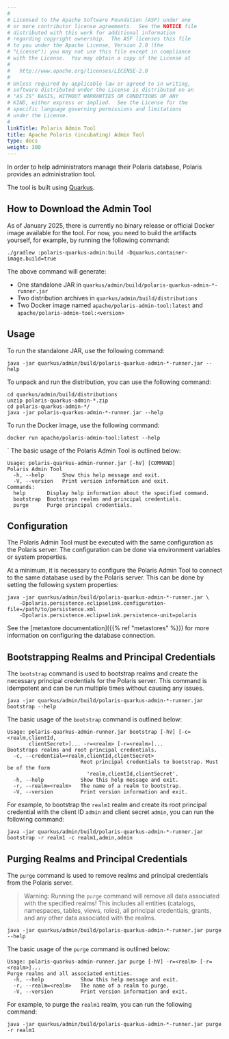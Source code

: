 ```yaml
---
#
# Licensed to the Apache Software Foundation (ASF) under one
# or more contributor license agreements.  See the NOTICE file
# distributed with this work for additional information
# regarding copyright ownership.  The ASF licenses this file
# to you under the Apache License, Version 2.0 (the
# "License"); you may not use this file except in compliance
# with the License.  You may obtain a copy of the License at
#
#   http://www.apache.org/licenses/LICENSE-2.0
#
# Unless required by applicable law or agreed to in writing,
# software distributed under the License is distributed on an
# "AS IS" BASIS, WITHOUT WARRANTIES OR CONDITIONS OF ANY
# KIND, either express or implied.  See the License for the
# specific language governing permissions and limitations
# under the License.
#
linkTitle: Polaris Admin Tool
title: Apache Polaris (incubating) Admin Tool
type: docs
weight: 300
---
```


In order to help administrators manage their Polaris database, Polaris provides an administration
tool.

The tool is built using [Quarkus](https://quarkus.io/).

## How to Download the Admin Tool

As of January 2025, there is currently no binary release or official Docker image available for
the tool. For now, you need to build the artifacts yourself, for example, by running the following
command:

```shell
./gradlew :polaris-quarkus-admin:build -Dquarkus.container-image.build=true
```

The above command will generate:

- One standalone JAR in `quarkus/admin/build/polaris-quarkus-admin-*-runner.jar`
- Two distribution archives in `quarkus/admin/build/distributions`
- Two Docker image named `apache/polaris-admin-tool:latest` and `apache/polaris-admin-tool:<version>`

## Usage

To run the standalone JAR, use the following command:

```shell
java -jar quarkus/admin/build/polaris-quarkus-admin-*-runner.jar --help
```

To unpack and run the distribution, you can use the following command:

```shell
cd quarkus/admin/build/distributions
unzip polaris-quarkus-admin-*.zip
cd polaris-quarkus-admin-*/
java -jar polaris-quarkus-admin-*-runner.jar --help
```

To run the Docker image, use the following command:

```shell
docker run apache/polaris-admin-tool:latest --help
```
`
The basic usage of the Polaris Admin Tool is outlined below:

```
Usage: polaris-quarkus-admin-runner.jar [-hV] [COMMAND]
Polaris Admin Tool
  -h, --help      Show this help message and exit.
  -V, --version   Print version information and exit.
Commands:
  help       Display help information about the specified command.
  bootstrap  Bootstraps realms and principal credentials.
  purge      Purge principal credentials.
```

## Configuration

The Polaris Admin Tool must be executed with the same configuration as the Polaris server. The
configuration can be done via environment variables or system properties.

At a minimum, it is necessary to configure the Polaris Admin Tool to connect to the same database
used by the Polaris server. This can be done by setting the following system properties:

```shell
java -jar quarkus/admin/build/polaris-quarkus-admin-*-runner.jar \
    -Dpolaris.persistence.eclipselink.configuration-file=/path/to/persistence.xml
    -Dpolaris.persistence.eclipselink.persistence-unit=polaris
```

See the [metastore documentation]({{% ref "metastores" %}}) for more information on configuring the
database connection.

## Bootstrapping Realms and Principal Credentials

The `bootstrap` command is used to bootstrap realms and create the necessary principal credentials
for the Polaris server. This command is idempotent and can be run multiple times without causing any
issues.

```shell
java -jar quarkus/admin/build/polaris-quarkus-admin-*-runner.jar bootstrap --help
```

The basic usage of the `bootstrap` command is outlined below:

```
Usage: polaris-quarkus-admin-runner.jar bootstrap [-hV] [-c=<realm,clientId,
       clientSecret>]... -r=<realm> [-r=<realm>]...
Bootstraps realms and root principal credentials.
  -c, --credential=<realm,clientId,clientSecret>
                        Root principal credentials to bootstrap. Must be of the form
                          'realm,clientId,clientSecret'.
  -h, --help            Show this help message and exit.
  -r, --realm=<realm>   The name of a realm to bootstrap.
  -V, --version         Print version information and exit.
```

For example, to bootstrap the `realm1` realm and create its root principal credential with the
client ID `admin` and client secret `admin`, you can run the following command:

```shell
java -jar quarkus/admin/build/polaris-quarkus-admin-*-runner.jar bootstrap -r realm1 -c realm1,admin,admin
```

## Purging Realms and Principal Credentials

The `purge` command is used to remove realms and principal credentials from the Polaris server.

> Warning: Running the `purge` command will remove all data associated with the specified realms!
  This includes all entities (catalogs, namespaces, tables, views, roles), all principal 
  credentials, grants, and any other data associated with the realms.

```shell
java -jar quarkus/admin/build/polaris-quarkus-admin-*-runner.jar purge --help
```

The basic usage of the `purge` command is outlined below:

```
Usage: polaris-quarkus-admin-runner.jar purge [-hV] -r=<realm> [-r=<realm>]...
Purge realms and all associated entities.
  -h, --help            Show this help message and exit.
  -r, --realm=<realm>   The name of a realm to purge.
  -V, --version         Print version information and exit.
```

For example, to purge the `realm1` realm, you can run the following command:

```shell
java -jar quarkus/admin/build/polaris-quarkus-admin-*-runner.jar purge -r realm1
```